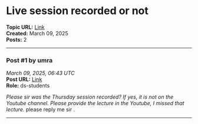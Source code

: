 # Live session recorded or not
**Topic URL:** [Link](https://discourse.onlinedegree.iitm.ac.in/t/live-session-recorded-or-not/169456)  
**Created:** March 09, 2025  
**Posts:** 2  

---

### Post #1 by **umra**
*March 09, 2025, 06:43 UTC*  
**Post URL:** [Link](https://discourse.onlinedegree.iitm.ac.in/t/live-session-recorded-or-not/169456/1)  
**Role:**  ds-students

*Please sir was the Thursday session recorded? If yes, it is not on the Youtube channel. Please provide the lecture in the Youtube, I missed that lecture.* please reply me sir .

---
